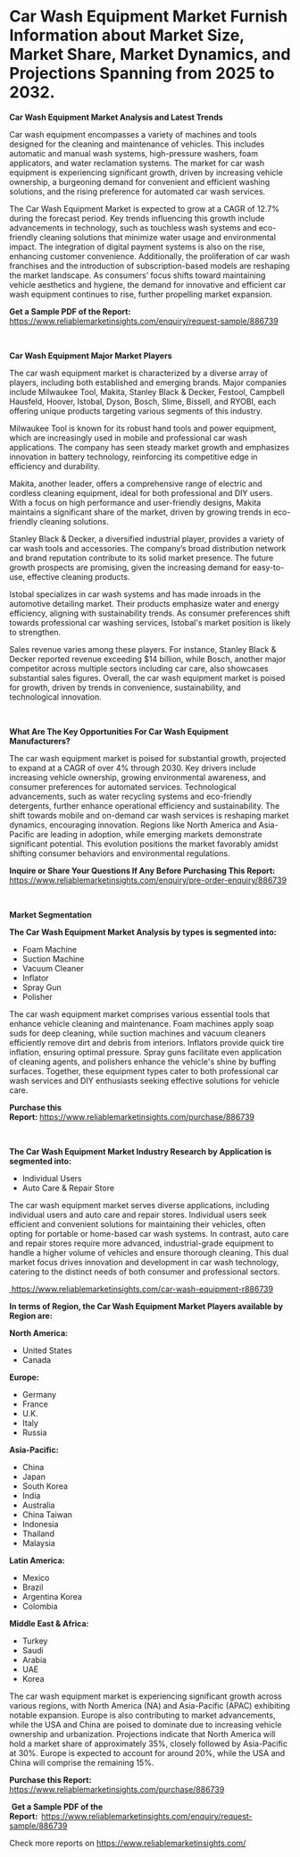 <p><h1>Car Wash Equipment Market Furnish Information about Market Size, Market Share, Market Dynamics, and Projections Spanning from 2025 to 2032.</h1></p><p><strong>Car Wash Equipment Market Analysis and Latest Trends</strong></p>
<p><p>Car wash equipment encompasses a variety of machines and tools designed for the cleaning and maintenance of vehicles. This includes automatic and manual wash systems, high-pressure washers, foam applicators, and water reclamation systems. The market for car wash equipment is experiencing significant growth, driven by increasing vehicle ownership, a burgeoning demand for convenient and efficient washing solutions, and the rising preference for automated car wash services. </p><p>The Car Wash Equipment Market is expected to grow at a CAGR of 12.7% during the forecast period. Key trends influencing this growth include advancements in technology, such as touchless wash systems and eco-friendly cleaning solutions that minimize water usage and environmental impact. The integration of digital payment systems is also on the rise, enhancing customer convenience. Additionally, the proliferation of car wash franchises and the introduction of subscription-based models are reshaping the market landscape. As consumers’ focus shifts toward maintaining vehicle aesthetics and hygiene, the demand for innovative and efficient car wash equipment continues to rise, further propelling market expansion.</p></p>
<p><strong>Get a Sample PDF of the Report:&nbsp;</strong> <a href="https://www.reliablemarketinsights.com/enquiry/request-sample/886739?utm_campaign=2129&utm_medium=2&utm_source=Github&utm_content=ia&utm_term=17022025&utm_id=car-wash-equipment">https://www.reliablemarketinsights.com/enquiry/request-sample/886739</a></p>
<p>&nbsp;</p>
<p><strong>Car Wash Equipment Major Market Players</strong></p>
<p><p>The car wash equipment market is characterized by a diverse array of players, including both established and emerging brands. Major companies include Milwaukee Tool, Makita, Stanley Black & Decker, Festool, Campbell Hausfeld, Hoover, Istobal, Dyson, Bosch, Slime, Bissell, and RYOBI, each offering unique products targeting various segments of this industry.</p><p>Milwaukee Tool is known for its robust hand tools and power equipment, which are increasingly used in mobile and professional car wash applications. The company has seen steady market growth and emphasizes innovation in battery technology, reinforcing its competitive edge in efficiency and durability.</p><p>Makita, another leader, offers a comprehensive range of electric and cordless cleaning equipment, ideal for both professional and DIY users. With a focus on high performance and user-friendly designs, Makita maintains a significant share of the market, driven by growing trends in eco-friendly cleaning solutions.</p><p>Stanley Black & Decker, a diversified industrial player, provides a variety of car wash tools and accessories. The company’s broad distribution network and brand reputation contribute to its solid market presence. The future growth prospects are promising, given the increasing demand for easy-to-use, effective cleaning products.</p><p>Istobal specializes in car wash systems and has made inroads in the automotive detailing market. Their products emphasize water and energy efficiency, aligning with sustainability trends. As consumer preferences shift towards professional car washing services, Istobal's market position is likely to strengthen.</p><p>Sales revenue varies among these players. For instance, Stanley Black & Decker reported revenue exceeding $14 billion, while Bosch, another major competitor across multiple sectors including car care, also showcases substantial sales figures. Overall, the car wash equipment market is poised for growth, driven by trends in convenience, sustainability, and technological innovation.</p></p>
<p>&nbsp;</p>
<p><strong>What Are The Key Opportunities For Car Wash Equipment Manufacturers?</strong></p>
<p><p>The car wash equipment market is poised for substantial growth, projected to expand at a CAGR of over 4% through 2030. Key drivers include increasing vehicle ownership, growing environmental awareness, and consumer preferences for automated services. Technological advancements, such as water recycling systems and eco-friendly detergents, further enhance operational efficiency and sustainability. The shift towards mobile and on-demand car wash services is reshaping market dynamics, encouraging innovation. Regions like North America and Asia-Pacific are leading in adoption, while emerging markets demonstrate significant potential. This evolution positions the market favorably amidst shifting consumer behaviors and environmental regulations.</p></p>
<p><strong>Inquire or Share Your Questions If Any Before Purchasing This Report:</strong> <a href="https://www.reliablemarketinsights.com/enquiry/pre-order-enquiry/886739?utm_campaign=2129&utm_medium=2&utm_source=Github&utm_content=ia&utm_term=17022025&utm_id=car-wash-equipment">https://www.reliablemarketinsights.com/enquiry/pre-order-enquiry/886739</a></p>
<p>&nbsp;</p>
<p><strong>Market Segmentation</strong></p>
<p><strong>The Car Wash Equipment Market Analysis by types is segmented into:</strong></p>
<p><ul><li>Foam Machine</li><li>Suction Machine</li><li>Vacuum Cleaner</li><li>Inflator</li><li>Spray Gun</li><li>Polisher</li></ul></p>
<p><p>The car wash equipment market comprises various essential tools that enhance vehicle cleaning and maintenance. Foam machines apply soap suds for deep cleaning, while suction machines and vacuum cleaners efficiently remove dirt and debris from interiors. Inflators provide quick tire inflation, ensuring optimal pressure. Spray guns facilitate even application of cleaning agents, and polishers enhance the vehicle's shine by buffing surfaces. Together, these equipment types cater to both professional car wash services and DIY enthusiasts seeking effective solutions for vehicle care.</p></p>
<p><strong>Purchase this Report:&nbsp;</strong><a href="https://www.reliablemarketinsights.com/purchase/886739?utm_campaign=2129&utm_medium=2&utm_source=Github&utm_content=ia&utm_term=17022025&utm_id=car-wash-equipment">https://www.reliablemarketinsights.com/purchase/886739</a></p>
<p>&nbsp;</p>
<p><strong>The Car Wash Equipment Market Industry Research by Application is segmented into:</strong></p>
<p><ul><li>Individual Users</li><li>Auto Care & Repair Store</li></ul></p>
<p><p>The car wash equipment market serves diverse applications, including individual users and auto care and repair stores. Individual users seek efficient and convenient solutions for maintaining their vehicles, often opting for portable or home-based car wash systems. In contrast, auto care and repair stores require more advanced, industrial-grade equipment to handle a higher volume of vehicles and ensure thorough cleaning. This dual market focus drives innovation and development in car wash technology, catering to the distinct needs of both consumer and professional sectors.</p></p>
<p><a href="https://www.reliablemarketinsights.com/car-wash-equipment-r886739?utm_campaign=2129&utm_medium=2&utm_source=Github&utm_content=ia&utm_term=17022025&utm_id=car-wash-equipment">&nbsp;https://www.reliablemarketinsights.com/car-wash-equipment-r886739</a></p>
<p><strong>In terms of Region, the Car Wash Equipment Market Players available by Region are:</strong></p>
<p>
    <p> <strong> North America: </strong>
        <ul>
            <li>United States</li>
            <li>Canada</li>
        </ul>
        </p> 
    <p> <strong> Europe: </strong>
        <ul>
            <li>Germany</li>
            <li>France</li>
            <li>U.K.</li>
            <li>Italy</li>
            <li>Russia</li>
        </ul>
        </p> 
    <p> <strong> Asia-Pacific: </strong>
        <ul>
            <li>China</li>
            <li>Japan</li>
            <li>South Korea</li>
            <li>India</li>
            <li>Australia</li>
            <li>China Taiwan</li>
            <li>Indonesia</li>
            <li>Thailand</li>
            <li>Malaysia</li>
        </ul>
        </p> 
    <p> <strong> Latin America: </strong>
        <ul>
            <li>Mexico</li>
            <li>Brazil</li>
            <li>Argentina Korea</li>
            <li>Colombia</li>
        </ul>
        </p> 
    <p> <strong> Middle East & Africa: </strong>
        <ul>
            <li>Turkey</li>
            <li>Saudi</li>
            <li>Arabia</li>
            <li>UAE</li>
            <li>Korea</li>
        </ul>
    </p>
    </p>
<p><p>The car wash equipment market is experiencing significant growth across various regions, with North America (NA) and Asia-Pacific (APAC) exhibiting notable expansion. Europe is also contributing to market advancements, while the USA and China are poised to dominate due to increasing vehicle ownership and urbanization. Projections indicate that North America will hold a market share of approximately 35%, closely followed by Asia-Pacific at 30%. Europe is expected to account for around 20%, while the USA and China will comprise the remaining 15%.</p></p>
<p><strong>Purchase this Report: </strong><a href="https://www.reliablemarketinsights.com/purchase/886739?utm_campaign=2129&utm_medium=2&utm_source=Github&utm_content=ia&utm_term=17022025&utm_id=car-wash-equipment">https://www.reliablemarketinsights.com/purchase/886739</a></p>
<p>&nbsp;<strong>Get a Sample PDF of the Report:&nbsp;&nbsp;</strong><a href="https://www.reliablemarketinsights.com/enquiry/request-sample/886739?utm_campaign=2129&utm_medium=2&utm_source=Github&utm_content=ia&utm_term=17022025&utm_id=car-wash-equipment">https://www.reliablemarketinsights.com/enquiry/request-sample/886739</a></p>
<p><strong></strong></p>
<p>Check more reports on <a href="https://www.reliablemarketinsights.com/?utm_campaign=2129&utm_medium=2&utm_source=Github&utm_content=ia&utm_term=17022025&utm_id=car-wash-equipment">https://www.reliablemarketinsights.com/</a></p>